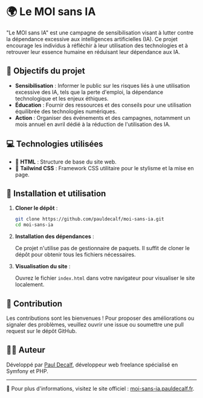 
# 🌍 Le MOI sans IA

"Le MOI sans IA" est une campagne de sensibilisation visant à lutter contre la dépendance excessive aux intelligences artificielles (IA). Ce projet encourage les individus à réfléchir à leur utilisation des technologies et à retrouver leur essence humaine en réduisant leur dépendance aux IA.

## 🎯 Objectifs du projet

- **Sensibilisation** : Informer le public sur les risques liés à une utilisation excessive des IA, tels que la perte d'emploi, la dépendance technologique et les enjeux éthiques.
- **Éducation** : Fournir des ressources et des conseils pour une utilisation équilibrée des technologies numériques.
- **Action** : Organiser des événements et des campagnes, notamment un mois annuel en avril dédié à la réduction de l'utilisation des IA.

## 💻 Technologies utilisées

- 📄 **HTML** : Structure de base du site web.
- 🎨 **Tailwind CSS** : Framework CSS utilitaire pour le stylisme et la mise en page.

## 🚀 Installation et utilisation

1. **Cloner le dépôt** :

   ```bash
   git clone https://github.com/pauldecalf/moi-sans-ia.git
   cd moi-sans-ia
   ```

2. **Installation des dépendances** :

   Ce projet n'utilise pas de gestionnaire de paquets. Il suffit de cloner le dépôt pour obtenir tous les fichiers nécessaires.

3. **Visualisation du site** :

   Ouvrez le fichier `index.html` dans votre navigateur pour visualiser le site localement.

## 🤝 Contribution

Les contributions sont les bienvenues ! Pour proposer des améliorations ou signaler des problèmes, veuillez ouvrir une issue ou soumettre une pull request sur le dépôt GitHub.

## 👨‍💻 Auteur

Développé par [Paul Decalf](https://pauldecalf.fr/), développeur web freelance spécialisé en Symfony et PHP.

---

🔗 Pour plus d'informations, visitez le site officiel : [moi-sans-ia.pauldecalf.fr](https://moi-sans-ia.pauldecalf.fr/).
